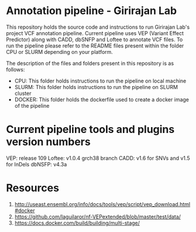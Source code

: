 # Annotation pipeline - Girirajan Lab
This repository holds the source code and instructions to run Girirajan Lab's project VCF annotation pipeline. Current pipeline uses VEP (Variant Effect Predictor) along with CADD, dbSNFP and Loftee to annotate VCF files. To run the pipeline please refer to the README files present within the folder CPU or SLURM depending on your platform. 

The description of the files and folders present in this repository is as follows:

- CPU: This folder holds instructions to run the pipeline on local machine
- SLURM: This folder holds instructions to run the pipeline on SLURM cluster
- DOCKER: This folder holds the dockerfile used to create a docker image of the pipeline

# Current pipeline tools and plugins version numbers
VEP: release 109
Loftee: v1.0.4 grch38 branch
CADD: v1.6 for SNVs and v1.5 for InDels
dbNSFP: v4.3a


# Resources
1. http://useast.ensembl.org/info/docs/tools/vep/script/vep_download.html#docker
2. https://github.com/Iaguilaror/nf-VEPextended/blob/master/test/data/
3. https://docs.docker.com/build/building/multi-stage/
